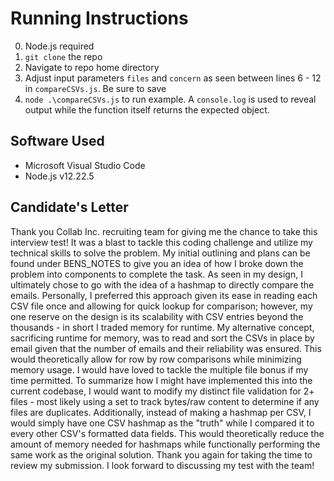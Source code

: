 # Running Instructions
0. Node.js required
1. `git clone` the repo
2. Navigate to repo home directory
3. Adjust input parameters `files` and `concern` as seen between lines 6 - 12 in `compareCSVs.js`. Be sure to save
3. `node .\compareCSVs.js` to run example. A `console.log` is used to reveal output while the function itself returns the expected object.

## Software Used
* Microsoft Visual Studio Code
* Node.js v12.22.5

## Candidate's Letter
Thank you Collab Inc. recruiting team for giving me the chance to take this interview test! It was a blast to tackle this coding challenge and utilize my technical skills to solve the problem. My initial outlining and plans can be found under BENS_NOTES to give you an idea of how I broke down the problem into components to complete the task. As seen in my design, I ultimately chose to go with the idea of a hashmap to directly compare the emails. Personally, I preferred this approach given its ease in reading each CSV file once and allowing for quick lookup for comparison; however, my one reserve on the design is its scalability with CSV entries beyond the thousands - in short I traded memory for runtime. My alternative concept, sacrificing runtime for memory, was to read and sort the CSVs in place by email given that the number of emails and their reliability was ensured. This would theoretically allow for row by row comparisons while minimizing memory usage. 
I would have loved to tackle the multiple file bonus if my time permitted. To summarize how I might have implemented this into the current codebase, I would want to modify my distinct file validation for 2+ files - most likely using a set to track bytes/raw content to determine if any files are duplicates. Additionally, instead of making a hashmap per CSV, I would simply have one CSV hashmap as the "truth" while I compared it to every other CSV's formatted data fields. This would theoretically reduce the amount of memory needed for hashmaps while functionally performing the same work as the original solution.
Thank you again for taking the time to review my submission. I look forward to discussing my test with the team!
